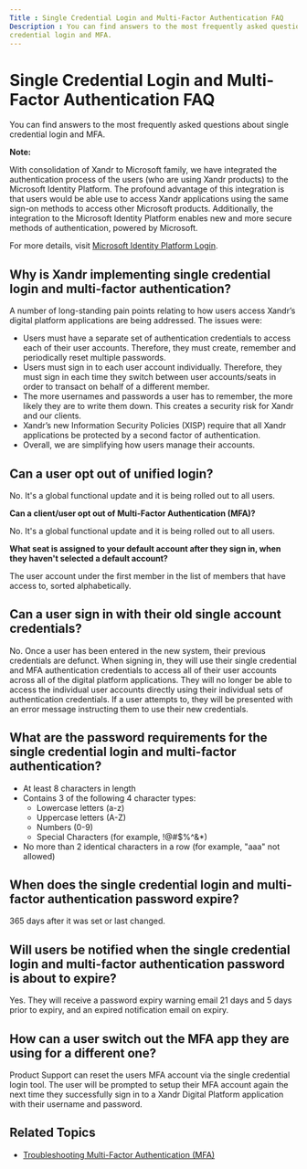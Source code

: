 ```yaml
---
Title : Single Credential Login and Multi-Factor Authentication FAQ
Description : You can find answers to the most frequently asked questions about single
credential login and MFA.
---
```



# Single Credential Login and Multi-Factor Authentication FAQ



You can find answers to the most frequently asked questions about single
credential login and MFA.





<b>Note:</b>

With consolidation of Xandr to Microsoft family, we have integrated the
authentication process of the users (who are using Xandr products) to
the Microsoft Identity Platform. The profound advantage of this
integration is that users would be able use to access Xandr applications
using the same sign-on methods to access other Microsoft products.
Additionally, the integration to the Microsoft Identity Platform enables
new and more secure methods of authentication, powered by Microsoft.

For more details, visit
<a href="microsoft-identity-platform-login.md" class="xref"
title="This document outlines an overview of authenticating users for Xandr Advertising Products using Microsoft Identity Platform.">Microsoft
Identity Platform Login</a>.







## Why is Xandr implementing single credential login and multi-factor authentication?



A number of long-standing pain points relating to how users access
Xandr’s digital platform applications are being
addressed. The issues were:

- Users must have a separate set of authentication credentials to access
  each of their user accounts. Therefore, they must create, remember and
  periodically reset multiple passwords.
- Users must sign in to each user account individually. Therefore, they
  must sign in each time they switch between user accounts/seats in
  order to transact on behalf of a different member.
- The more usernames and passwords a user has to remember, the more
  likely they are to write them down. This creates a security risk for
  Xandr and our clients.
- Xandr’s new Information Security Policies
  (XISP) require that all Xandr applications be
  protected by a second factor of authentication.
- Overall, we are simplifying how users manage their accounts.







## Can a user opt out of unified login?

No. It's a global functional update and it is being rolled out to all
users.

**Can a client/user opt out of Multi-Factor Authentication (MFA)?**

No. It's a global functional update and it is being rolled out to all
users.

**What seat is assigned to your default account after they sign in, when
they haven't selected a default account?**

The user account under the first member in the list of members that have
access to, sorted alphabetically.





## Can a user sign in with their old single account credentials?

No. Once a user has been entered in the new system, their previous
credentials are defunct. When signing in, they will use their single
credential and MFA authentication credentials to access all of their
user accounts across all of the digital platform applications. They will
no longer be able to access the individual user accounts directly using
their individual sets of authentication credentials. If a user attempts
to, they will be presented with an error message instructing them to use
their new credentials.





## What are the password requirements for the single credential login and multi-factor authentication?



- At least 8 characters in length
- Contains 3 of the following 4 character types:
  - Lowercase letters (a-z)
  - Uppercase letters (A-Z)
  - Numbers (0-9)
  - Special Characters (for example, !@#$%^&\*)
- No more than 2 identical characters in a row (for example, "aaa" not
  allowed)







## When does the single credential login and multi-factor authentication password expire?

365 days after it was set or last changed.





## Will users be notified when the single credential login and multi-factor authentication password is about to expire?

Yes. They will receive a password expiry warning email 21 days and 5
days prior to expiry, and an expired notification email on expiry.





## How can a user switch out the MFA app they are using for a different one?

Product Support can reset the users MFA account via the single
credential login tool. The user will be prompted to setup their MFA
account again the next time they successfully sign in to a
Xandr Digital Platform application with their
username and password.





## Related Topics



- <a href="troubleshooting-multi-factor-authentication-mfa.md"
  class="xref"
  title="You can find answers to the most common issues associated with MFA.">Troubleshooting
  Multi-Factor Authentication (MFA)</a>








